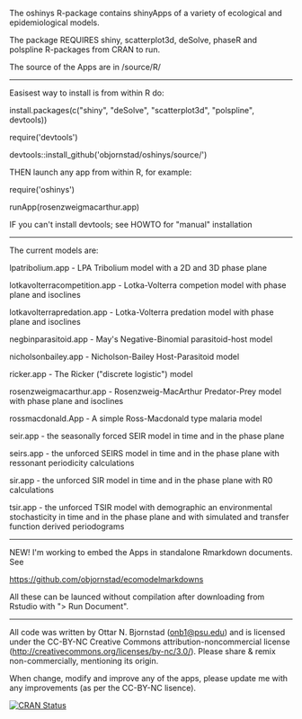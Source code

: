 
The oshinys R-package contains shinyApps of a variety of ecological and epidemiological models. 

The package REQUIRES shiny,
    scatterplot3d,
    deSolve,
    phaseR and
    polspline R-packages from CRAN to run.
    
The source of the Apps are in /source/R/
________________________________________

Easisest way to install is from within R do:

install.packages(c("shiny", "deSolve", "scatterplot3d", "polspline", devtools))

require('devtools')

devtools::install_github('objornstad/oshinys/source/')

THEN launch any app from within R, for example:

require('oshinys')

runApp(rosenzweigmacarthur.app)


IF you can't install devtools; see HOWTO for "manual" installation
________________________________________

The current models are:

lpatribolium.app - LPA Tribolium model with a 2D and 3D phase plane

lotkavolterracompetition.app - Lotka-Volterra competion model with phase plane and isoclines

lotkavolterrapredation.app - Lotka-Volterra predation model with phase plane and isoclines

negbinparasitoid.app - May's Negative-Binomial parasitoid-host model

nicholsonbailey.app - Nicholson-Bailey Host-Parasitoid model

ricker.app - The Ricker ("discrete logistic") model

rosenzweigmacarthur.app - Rosenzweig-MacArthur Predator-Prey model with phase plane and isoclines

rossmacdonald.App - A simple Ross-Macdonald type malaria model

seir.app - the seasonally forced SEIR model in time and in the phase plane

seirs.app - the unforced SEIRS model in time and in the phase plane with ressonant periodicity calculations

sir.app - the unforced SIR model in time and in the phase plane with R0 calculations

tsir.app - the unforced TSIR model with demographic an environmental stochasticity in time and in 
the phase plane and with simulated and transfer function derived periodograms

______________________________________

NEW! I'm working to embed the Apps in standalone Rmarkdown documents. See

https://github.com/objornstad/ecomodelmarkdowns

All these can be launced without compilation after downloading from Rstudio with "> Run Document".
________________________________

All code was written by Ottar N. Bjornstad (onb1@psu.edu) and is licensed under the CC-BY-NC Creative Commons attribution-noncommercial license (http://creativecommons.org/licenses/by-nc/3.0/). Please share & remix non-commercially, mentioning its origin.

When change, modify and improve any of the apps, please update me with any improvements (as per the CC-BY-NC lisence).

[![CRAN Status](https://www.r-pkg.org/badges/version/oshinys)](https://cran.r-project.org/package=oshinys)
